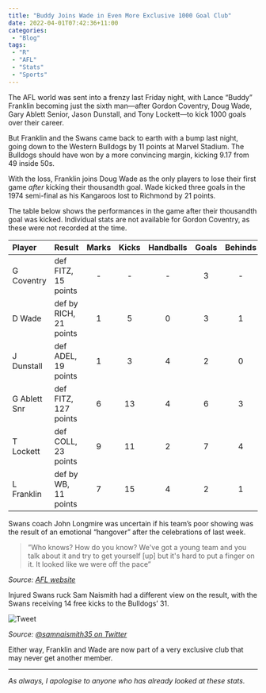```yaml
---
title: "Buddy Joins Wade in Even More Exclusive 1000 Goal Club"
date: 2022-04-01T07:42:36+11:00
categories:
 - "Blog"
tags:
 - "R"
 - "AFL" 
 - "Stats"
 - "Sports"
---
```


<!--more-->

The AFL world was sent into a frenzy last Friday night, with Lance “Buddy” Franklin becoming just the sixth man—after Gordon Coventry, Doug Wade, Gary Ablett Senior, Jason Dunstall, and Tony Lockett—to kick 1000 goals over their career. 

But Franklin and the Swans came back to earth with a bump last night, going down to the Western Bulldogs by 11 points at Marvel Stadium. The Bulldogs should have won by a more convincing margin, kicking 9.17 from 49 inside 50s.

With the loss, Franklin joins Doug Wade as the only players to lose their first game *after* kicking their thousandth goal. Wade kicked three goals in the 1974 semi-final as his Kangaroos lost to Richmond by 21 points.

The table below shows the performances in the game after their thousandth goal was kicked. Individual stats are not available for Gordon Coventry, as these were not recorded at the time.

<center>

| Player       | Result                 | Marks | Kicks | Handballs | Goals | Behinds |
| :----------- | :--------------------- | :---: | :---: | :-------: | :---: | :-----: |
| G Coventry   | def FITZ, 15 points    | -     | -     | -         | 3     | -       |
| D Wade       | def by RICH, 21 points | 1     | 5     | 0         | 3     | 1       | 
| J Dunstall   | def ADEL, 19 points    | 1     | 3     | 4         | 2     | 0       |
| G Ablett Snr | def FITZ, 127 points   | 6     | 13    | 4         | 6     | 3       | 
| T Lockett    | def COLL, 23 points    | 9     | 11    | 2         | 7     | 4       |
| L Franklin   | def by WB, 11 points   | 7     | 15    | 4         | 2     | 1       |

</center>

Swans coach John Longmire was uncertain if his team’s poor showing was the result of an emotional “hangover” after the celebrations of last week.

> ”Who knows? How do you know? We've got a young team and you talk about it and try to get yourself [up] but it's hard to put a finger on it. It looked like we were off the pace”

*Source: [AFL website](https://www.afl.com.au/news/731006/it-s-timmy-time-dominant-dog-ready-to-step-up-swans-rue-slow-start)*

Injured Swans ruck Sam Naismith had a different view on the result, with the Swans receiving 14 free kicks to the Bulldogs’ 31.

![Tweet](/img/content/posts/buddy-joins-wade-exclusive-club/naismith_tweet.png)

*Source: [@samnaismith35 on Twitter](https://twitter.com/samnaismith35/status/1509473144977129479)*

Either way, Franklin and Wade are now part of a very exclusive club that may never get another member.

--- 

*As always, I apologise to anyone who has already looked at these stats.*